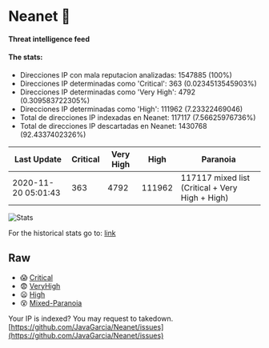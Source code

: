 # Neanet :hocho:
#### Threat intelligence feed
#### The stats:

- Direcciones IP con mala reputacion analizadas: 1547885 (100%)
- Direcciones IP determinadas como 'Critical':  363 (0.0234513545903%)
- Direcciones IP determinadas como 'Very High':  4792 (0.309583722305%)
- Direcciones IP determinadas como 'High':  111962 (7.23322469046)
- Total de direcciones IP indexadas en Neanet:  117117 (7.56625976736%)
- Total de direcciones IP descartadas en Neanet:  1430768 (92.4337402326%)

| Last Update | Critical | Very High | High | Paranoia |
| --- | --- | --- | --- | --- |
| 2020-11-20 05:01:43 | 363 | 4792 | 111962 | 117117 mixed list (Critical + Very High + High)|

![Stats](https://docs.google.com/spreadsheets/d/e/2PACX-1vSnaNMIXVabIpDJjufMlzH7poXnshF3mgd8Is1g9ytUEzVsP5my4Trn8f-xkoLLQ38xpL3HtmUexLo6/pubchart?oid=501124687&format=image)

For the historical stats go to: [link](/stats.csv)
## Raw
- :scream: [Critical](https://raw.githubusercontent.com/JavaGarcia/Neanet/master/blacklists/neanet_critical.txt)
- :fearful: [VeryHigh](https://raw.githubusercontent.com/JavaGarcia/Neanet/master/blacklists/neanet_veryHigh.txtt)
- :frowning: [High](https://raw.githubusercontent.com/JavaGarcia/Neanet/master/blacklists/neanet_high.txt)
- :dizzy_face: [Mixed-Paranoia](https://raw.githubusercontent.com/JavaGarcia/Neanet/master/blacklists/neanet_all.txt)


Your IP is indexed? You may request to takedown. [https://github.com/JavaGarcia/Neanet/issues](https://github.com/JavaGarcia/Neanet/issues)































































































































































































































































































































































































































































































































































































































































































































































































































































































































































































































































































































































































































































































































































































































































































































































































































































































































































































































































































































































































































































































































































































































































































































































